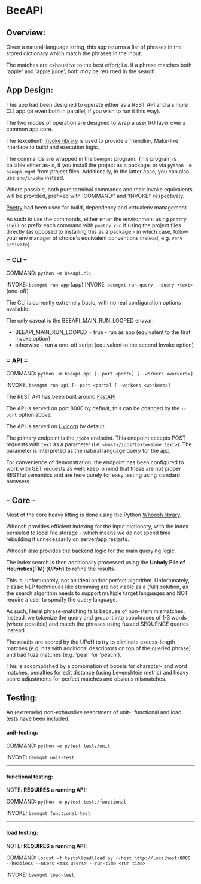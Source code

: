 # BeeAPI

## Overview:

Given a natural-language string, this app returns a list of phrases in the stored
dictionary which match the phrases in the input.

The matches are exhaustive to the best effort; i.e. if a phrase matches both 'apple' and 
'apple juice', both _may_ be returned in the search.


## App Design:

This app had been designed to operate either as a REST API and a simple CLI app (or even
both in parallel, if you wish to run it this way).

The two modes of operation are designed to wrap a user I/O layer over a common app core.

The (excellent) [Invoke library](https://www.pyinvoke.org/) is used to provide a 
friendlier, Make-like interface to build and execution logic. 

The commands are wrapped in the `beemgmt` program. This program is callable either as-is, 
if you install the project as a package, or via `python -m beeapi.mgmt` from project files. 
Additionally, in the latter case, you can also use `inv/invoke` instead. 

Where possible, both pure terminal commands and their Invoke equivalents will be provided,
prefixed with 'COMMAND:' and 'INVOKE:' respectively.

[Poetry](https://python-poetry.org) had been used for build, dependency and virtualenv management. 

As such to use the commands, either enter the environment using `poetry shell` 
or prefix each command with `poetry run` if using the project files directly
(as opposed to installing this as a package - in which case, follow your env manager
of choice's equivalent conventions instead, e.g. `venv activate`).


### = CLI =

COMMAND: `python -m beeapi.cli`

INVOKE: `beemgmt run-app` (app)
INVOKE: `beemgmt run-query --query <text>` (one-off)

The CLI is currently extremely basic, with no real configuration options available.

The only caveat is the BEEAPI_MAIN_RUN_LOOPED envvar:
- BEEAPI_MAIN_RUN_LOOPED = true - run as app (equivalent to the first Invoke option)
- otherwise - run a one-off script (equivalent to the second Invoke option)


### = API =

COMMAND: `python -m beeapi.api [--port <port>] [--workers <workers>]`

INVOKE: `beemgmt run-api [--port <port>] [--workers <workers>]` 

The REST API has been built around [FastAPI](https://fastapi.tiangolo.com/)

The API is served on port 8080 by default; 
this can be changed by the `--port` option above.

The API is served on [Uvicorn](https://www.uvicorn.org) by default.

The primary endpoint is the `/jobs` endpoint. This endpoint accepts POST requests
with `text` as a parameter (i.e. `<host>/jobs?text=<some text>`). The parameter is
interpreted as the natural language query for the app.

For convenience of demonstration, the endpoint has been configured to work with GET
requests as well; keep in mind that these are not proper RESTful semantics and are
here purely for easy testing using standard browsers.


## - Core -

Most of the core heavy lifting is done using the Python [Whoosh library](https://whoosh.readthedocs.io).

Whoosh provides efficient indexing for the input dictionary, with the index
persisted to local file storage - which means we do not spend time rebuilding it
unnecessarily on server/app restarts.

Whoosh also provides the backend logic for the main querying logic.

The index search is then additionally processed using the 
**Unholy Pile of Heuristics(TM)** (**_UPoH_**) to refine the results.

This is, unfortunately, not an ideal and/or perfect algorithm. Unfortunately, classic NLP 
techniques like stemming are not viable as a (full) solution, as the search algorithm needs 
to support multiple target languages and NOT require a user to specify the query language.

As such, literal phrase-matching fails because of non-stem mismatches. Instead, we
tokenize the query and group it into subphrases of 1-3 words (where possible) and match
the phrases using fuzzed SEQUENCE queries instead.

The results are scored by the UPoH to try to eliminate excess-length matches (e.g. hits
with additional descriptors on top of the queried phrase) and bad fuzz matches (e.g. 
'pear' for 'peach'). 

This is accomplished by a combination of boosts for character- and word matches, penalties
for edit distance (using Levenshtein metric) and heavy score adjustments for perfect matches
and obvious mismatches.


## Testing:

An (extremely) non-exhaustive assortment of unit-, functional and load tests have been
included.

#### unit-testing:

COMMAND: `python -m pytest tests/unit`

INVOKE: `beemgmt unit-test` 

----

#### functional testing:

NOTE: **REQUIRES a running API!**

COMMAND: `python -m pytest tests/functional`

INVOKE: `beemgmt functional-test` 

----

#### load testing:

NOTE: **REQUIRES a running API!**

COMMAND: `locust -f tests\load\load.py --host http://localhost:8080 --headless --users <max users> --run-time <run time>`

INVOKE: `beemgmt load-test` 